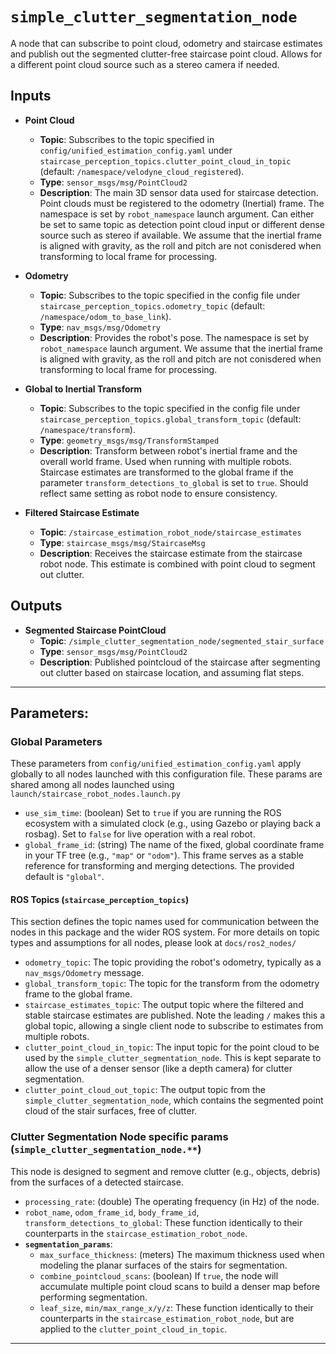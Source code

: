 # `simple_clutter_segmentation_node`

A node that can subscribe to point cloud, odometry and staircase estimates and publish out the segmented clutter-free staircase point cloud. Allows for a different point cloud source such as a stereo camera if needed.

## Inputs

* **Point Cloud**
    * **Topic**: Subscribes to the topic specified in `config/unified_estimation_config.yaml` under `staircase_perception_topics.clutter_point_cloud_in_topic` (default: `/namespace/velodyne_cloud_registered`).
    * **Type**: `sensor_msgs/msg/PointCloud2`
    * **Description**: The main 3D sensor data used for staircase detection. Point clouds must be registered to the odometry (Inertial) frame. The namespace is set by `robot_namespace` launch argument. Can either be set to same topic as detection point cloud input or different dense source such as stereo if available. We assume that the inertial frame is aligned with gravity, as the roll and pitch are not conisdered when transforming to local frame for processing.

* **Odometry**
    * **Topic**: Subscribes to the topic specified in the config file under `staircase_perception_topics.odometry_topic` (default: `/namespace/odom_to_base_link`). 
    * **Type**: `nav_msgs/msg/Odometry`
    * **Description**: Provides the robot's pose. The namespace is set by `robot_namespace` launch argument. We assume that the inertial frame is aligned with gravity, as the roll and pitch are not conisdered when transforming to local frame for processing.

* **Global to Inertial Transform**
    * **Topic**: Subscribes to the topic specified in the config file under `staircase_perception_topics.global_transform_topic` (default: `/namespace/transform`).
    * **Type**: `geometry_msgs/msg/TransformStamped`
    * **Description**: Transform between robot's inertial frame and the overall world frame. Used when running with multiple robots. Staircase estimates are transformed to the global frame if the parameter `transform_detections_to_global` is set to `true`. Should reflect same setting as robot node to ensure consistency.

* **Filtered Staircase Estimate**
    * **Topic**: `/staircase_estimation_robot_node/staircase_estimates`
    * **Type**: `staircase_msgs/msg/StaircaseMsg`
    * **Description**: Receives the staircase estimate from the staircase robot node. This estimate is combined with point cloud to segment out clutter.

## Outputs
* **Segmented Staircase PointCloud**
    * **Topic**: `/simple_clutter_segmentation_node/segmented_stair_surface`
    * **Type**: `sensor_msgs/msg/PointCloud2`
    * **Description**: Published pointcloud of the staircase after segmenting out clutter based on staircase location, and assuming flat steps. 

---

## Parameters: 

### Global Parameters

These parameters from `config/unified_estimation_config.yaml` apply globally to all nodes launched with this configuration file. These params are shared among all nodes launched using `launch/staircase_robot_nodes.launch.py`

-   `use_sim_time`: (boolean) Set to `true` if you are running the ROS ecosystem with a simulated clock (e.g., using Gazebo or playing back a rosbag). Set to `false` for live operation with a real robot.
-   `global_frame_id`: (string) The name of the fixed, global coordinate frame in your TF tree (e.g., `"map"` or `"odom"`). This frame serves as a stable reference for transforming and merging detections. The provided default is `"global"`.

#### ROS Topics (`staircase_perception_topics`)

This section defines the topic names used for communication between the nodes in this package and the wider ROS system. For more details on topic types and assumptions for all nodes, please look at `docs/ros2_nodes/`

-   `odometry_topic`: The topic providing the robot's odometry, typically as a `nav_msgs/Odometry` message.
-   `global_transform_topic`: The topic for the transform from the odometry frame to the global frame.
-   `staircase_estimates_topic`: The output topic where the filtered and stable staircase estimates are published. Note the leading `/` makes this a global topic, allowing a single client node to subscribe to estimates from multiple robots.
-   `clutter_point_cloud_in_topic`: The input topic for the point cloud to be used by the `simple_clutter_segmentation_node`. This is kept separate to allow the use of a denser sensor (like a depth camera) for clutter segmentation.
-   `clutter_point_cloud_out_topic`: The output topic from the `simple_clutter_segmentation_node`, which contains the segmented point cloud of the stair surfaces, free of clutter.


### Clutter Segmentation Node specific params (`simple_clutter_segmentation_node.**`)

This node is designed to segment and remove clutter (e.g., objects, debris) from the surfaces of a detected staircase.

-   `processing_rate`: (double) The operating frequency (in Hz) of the node.
-   `robot_name`, `odom_frame_id`, `body_frame_id`, `transform_detections_to_global`: These function identically to their counterparts in the `staircase_estimation_robot_node`.
-   **`segmentation_params`**:
    -   `max_surface_thickness`: (meters) The maximum thickness used when modeling the planar surfaces of the stairs for segmentation.
    -   `combine_pointcloud_scans`: (boolean) If `true`, the node will accumulate multiple point cloud scans to build a denser map before performing segmentation.
    -   `leaf_size`, `min/max_range_x/y/z`: These function identically to their counterparts in the `staircase_estimation_robot_node`, but are applied to the `clutter_point_cloud_in_topic`.

---